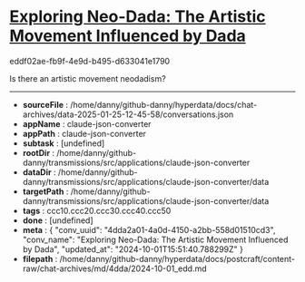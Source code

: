 # [Exploring Neo-Dada: The Artistic Movement Influenced by Dada](https://claude.ai/chat/4dda2a01-4a0d-4150-a2bb-558d01510cd3)

eddf02ae-fb9f-4e9d-b495-d633041e1790

Is there an artistic movement neodadism?

---

* **sourceFile** : /home/danny/github-danny/hyperdata/docs/chat-archives/data-2025-01-25-12-45-58/conversations.json
* **appName** : claude-json-converter
* **appPath** : claude-json-converter
* **subtask** : [undefined]
* **rootDir** : /home/danny/github-danny/transmissions/src/applications/claude-json-converter
* **dataDir** : /home/danny/github-danny/transmissions/src/applications/claude-json-converter/data
* **targetPath** : /home/danny/github-danny/transmissions/src/applications/claude-json-converter/data
* **tags** : ccc10.ccc20.ccc30.ccc40.ccc50
* **done** : [undefined]
* **meta** : {
  "conv_uuid": "4dda2a01-4a0d-4150-a2bb-558d01510cd3",
  "conv_name": "Exploring Neo-Dada: The Artistic Movement Influenced by Dada",
  "updated_at": "2024-10-01T15:51:40.788299Z"
}
* **filepath** : /home/danny/github-danny/hyperdata/docs/postcraft/content-raw/chat-archives/md/4dda/2024-10-01_edd.md